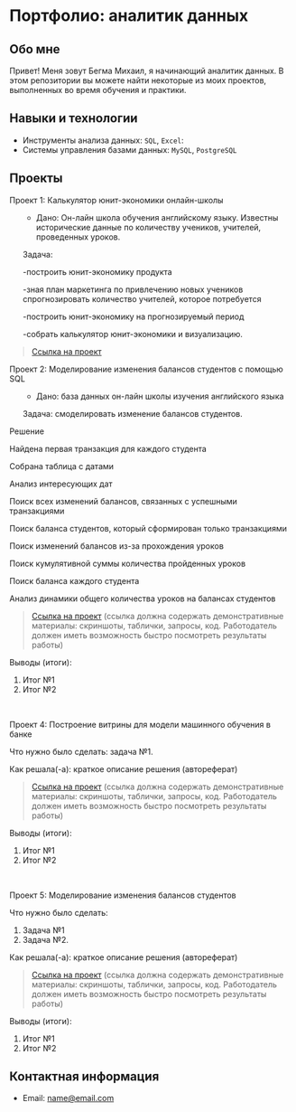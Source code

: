 # Портфолио: аналитик данных

## Обо мне 

Привет! Меня зовут Бегма Михаил, я начинающий аналитик данных. 
В этом репозитории вы можете найти некоторые из моих проектов, выполненных во время обучения и практики.
<br>

## Навыки и технологии
- Инструменты анализа данных: ``SQL``, ``Excel``: 
- Системы управления базами данных: ``MySQL``, ``PostgreSQL``




## Проекты
<p> Проект 1: Калькулятор юнит-экономики онлайн-школы</p>

<ol>
  
   - Дано: Он-лайн школа обучения английскому языку. Известны исторические данные по количеству учеников, учителей, проведенных уроков.  
<p>Задача:<p>
<p>-построить юнит-экономику продукта<p>
<p>-зная план маркетинга по привлечению новых учеников спрогнозировать количество учителей, которое потребуется<p>
<p>-построить юнит-экономику на прогнозируемый период<p>
<p>-собрать калькулятор юнит-экономики и визуализацию.<p>

  

</ol>



> <a href="https://docs.google.com/spreadsheets/d/1miHOj_iiYhlmH03-7iim4G1ecHAbomy9NEnHpITGezA/edit#gid=0">Ссылка на проект</a>
  




  
<p> Проект 2: Моделирование изменения балансов студентов с помощью SQL</p>

<ol>
  
  
- Дано: база данных он-лайн школы изучения английского языка
<p>Задача: смоделировать изменение балансов студентов.<p>

</ol>

<p>Решение<p>
  
  
  <p>Найдена первая транзакция для каждого студента<p>
<p>Собрана таблица с датами<p>
<p>Анализ интересующих дат<p>
<p>Поиск всех изменений балансов, связанных с успешными транзакциями<p>
<p>Поиск баланса студентов, который сформирован только транзакциями<p>
<p>Поиск  изменений балансов из-за прохождения уроков<p>
  <p>Поиск  кумулятивной суммы количества пройденных уроков<p>
  <p>Поиск  баланса каждого студента<p>
    <p>Анализ динамики общего количества уроков на балансах студентов<p>
  
> <a href="https://drive.google.com/drive/folders/1wdD-mfSeIsHWgrMLJz8Tv_ClAuP_EAOQ?usp=sharing">Ссылка на проект</a>
(ссылка должна содержать демонстративные материалы: скриншоты, таблички, запросы, код. Работодатель должен иметь возможность быстро посмотреть результаты работы)

  <p>Выводы (итоги):<p>
<ol>
  <li>Итог №1</li>
  <li>Итог №2</li>
</ol>

<br> 
<p>Проект 4: Построение витрины для модели машинного обучения в банке </p> 
<p>Что нужно было сделать: задача №1.<p>
  
<p>Как решала(-а): краткое описание решения (автореферат)<p>

> <a href="https://drive.google.com/drive/folders/1QOk5AAh6x7jK_yHgfKI2sUFYR7AWUi5u">Ссылка на проект</a>
(ссылка должна содержать демонстративные материалы: скриншоты, таблички, запросы, код. Работодатель должен иметь возможность быстро посмотреть результаты работы)
  
 <p>Выводы (итоги):<p>
<ol>
  <li>Итог №1</li>
  <li>Итог №2</li>
</ol>
<br> 


<p>Проект 5: Моделирование изменения балансов студентов</p> 
<p>Что нужно было сделать:<p>
<ol>
  <li>Задача №1</li>
  <li>Задача №2.</li>
</ol>

<p>Как решала(-а): краткое описание решения (автореферат)<p>

> <a href="https://github.com/Skyproportfolio/data-analytics-5month/blob/main/Проект%205.xlsx">Ссылка на проект</a>
(ссылка должна содержать демонстративные материалы: скриншоты, таблички, запросы, код. Работодатель должен иметь возможность быстро посмотреть результаты работы)
 
 <p>Выводы (итоги):<p>
<ol>
  <li>Итог №1</li>
  <li>Итог №2</li>
</ol>

## Контактная информация
- Email: name@email.com
